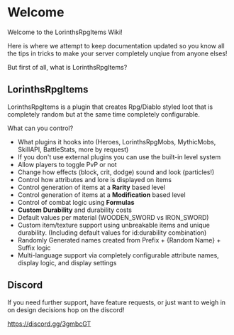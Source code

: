# Welcome

Welcome to the LorinthsRpgItems Wiki! 

Here is where we attempt to keep documentation updated so you know all the tips in tricks to make your server completely unqiue from anyone elses!

But first of all, what is LorinthsRpgItems?

## LorinthsRpgItems

LorinthsRpgItems is a plugin that creates Rpg/Diablo styled loot that is completely random but at the same time completely configurable.

What can you control?

* What plugins it hooks into (Heroes, LorinthsRpgMobs, MythicMobs, SkillAPI, BattleStats, more by request)
* If you don't use external plugins you can use the built-in level system
* Allow players to toggle PvP or not
* Change how effects (block, crit, dodge) sound and look (particles!)
* Control how attributes and lore is displayed on items
* Control generation of items at a **Rarity** based level
* Control generation of items at a **Modification** based level
* Control of combat logic using **Formulas**
* **Custom Durability** and durability costs
* Default values per material (WOODEN_SWORD vs IRON_SWORD)
* Custom item/texture support using unbreakable items and unique durability. (Including default values for id:durability combination)
* Randomly Generated names created from Prefix + {Random Name} + Suffix logic
* Multi-language support via completely configurable attribute names, display logic, and display settings

## Discord

If you need further support, have feature requests, or just want to weigh in on design decisions hop on the discord!

https://discord.gg/3gmbcGT